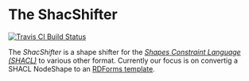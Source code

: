 # The ShacShifter


[![Travis CI Build Status](https://travis-ci.org/AKSW/ShacShifter.svg)](https://travis-ci.org/AKSW/ShacShifter/)

The *ShacShifter* is a shape shifter for the [*Shapes Constraint Language (SHACL)*](https://www.w3.org/TR/shacl/) to various other format.
Currently our focus is on convertig a SHACL NodeShape to an [RDForms template](http://rdforms.org/#!templateReference.md).

